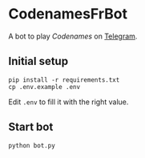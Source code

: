 # CodenamesFrBot

A bot to play *Codenames* on [Telegram](https://telegram.org/).

## Initial setup

```
pip install -r requirements.txt
cp .env.example .env
```

Edit `.env` to fill it with the right value.

## Start bot

```
python bot.py
```

